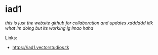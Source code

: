 # iad1
*this is just the website github for collaboration and updates xdddddd idk what im doing but its working ig lmao haha*

Links:
- https://iad1.vectorstudios.tk
